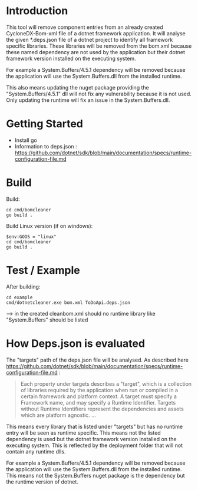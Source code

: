 # Introduction 

This tool will remove component entries from an already created CycloneDX-Bom-xml file of a dotnet framework application.
It will analyse the given *.deps.json file of a dotnet project to identify all framework specific libraries.
These libraries will be removed from the bom.xml because these named dependency are not used by the application 
but their dotnet framework version installed on the executing system.

For example a System.Buffers/4.5.1 dependency will be removed because the application will use the System.Buffers.dll
from the installed runtime.

This also means updating the nuget package providing the "System.Buffers/4.5.1" dll will not fix any vulnerability 
because it is not used. Only updating the runtime will fix an issue in the System.Buffers.dll.


# Getting Started
- Install go
- Information to deps.json : https://github.com/dotnet/sdk/blob/main/documentation/specs/runtime-configuration-file.md

# Build

Build:
``` 
cd cmd/bomcleaner
go build .
```   

Build Linux version (if on windows): 
``` 
$env:GOOS = "linux"   
cd cmd/bomcleaner
go build .
 ```

# Test / Example

After building:

``` 
cd example
cmd/dotnetcleaner.exe bom.xml ToDoApi.deps.json
 ```
--> in the created cleanbom.xml should no runtime library like "System.Buffers" should be listed

# How Deps.json is evaluated

The "targets" path of the deps.json file will be analysed.
As described here https://github.com/dotnet/sdk/blob/main/documentation/specs/runtime-configuration-file.md :
> Each property under targets describes a "target", which is a collection of libraries required by the application 
> when run or compiled in a certain framework and platform context. A target must specify a Framework name, and may 
> specify a Runtime Identifier. Targets without Runtime Identifiers represent the dependencies and assets which are 
> platform agnostic. ...

This means every library that is listed under "targets" but has no runtime entry will be seen as runtime specific. 
This means not the listed dependency is used but the dotnet framework version installed on the executing system.
This is reflected by the deployment folder that will not contain any runtime dlls.  

For example a System.Buffers/4.5.1 dependency will be removed because the application will use the System.Buffers.dll
from the installed runtime. This means not the System.Buffers nuget package is the dependency but the runtime version of dotnet.

